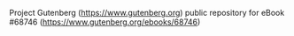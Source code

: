 Project Gutenberg (https://www.gutenberg.org) public repository for eBook #68746 (https://www.gutenberg.org/ebooks/68746)
